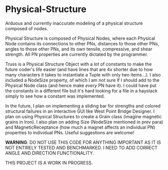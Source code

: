 # Physical-Structure
Arduous and currently inaccurate modeling of a physical structure composed of nodes.


Physical Structure is composed of Physical Nodes, where each Physical Node contains its connections to other PNs, distances to those other PNs, angles to those other PNs, and its own tensile, compressive, and shear strength. All PN properties are currently dictated by the programmer.

Truss is a Physical Structure Object with a *lot* of constants to make the future coder's life easier (and have lines that are 4x shorter due to how many characters it takes to instantiate a Tuple with only two items...). I also included a NodeSize property, of which I am not sure if I should add to the Physical Node class (and hence make *every* PN have it). I could have put the constants in a different file but it's hard looking for a file in a haystack simply to see how a constant was implemented.

In the future, I plan on implementing a sliding bar for strengths and colored structural failures in an interactive GUI like West Point Bridge Designer. I plan on using Physical Structures to create a Grain class (imagine magnetic grains in Iron). I also plan on adding Size (NodeSize mentioned in prev para) and MagneticReceptance (how much a magnet affects an individual PN) properties to individual PNs. Useful suggestions are welcome!

**WARNING**: DO NOT USE THIS CODE FOR ANYTHING IMPORTANT AS IT IS NOT ENTIRELY TESTED AND BENCHMARKED. I NEED TO ADD CORRECT ANGLE AND DIRECTION FUNCTIONALITY.

THIS PROJECT IS A WORK IN PROGRESS.
